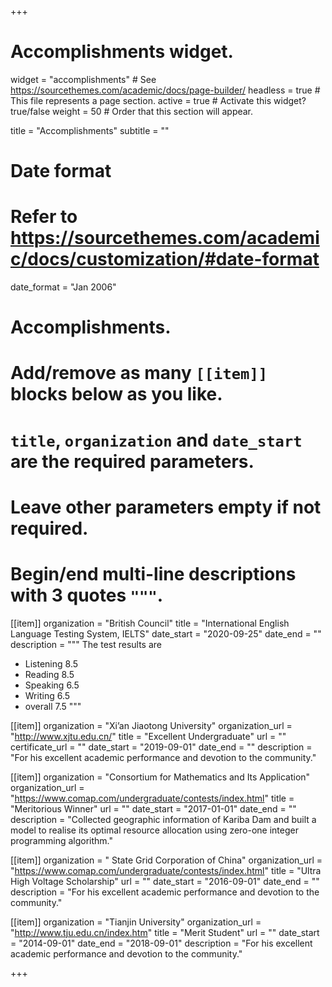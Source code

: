 +++
# Accomplishments widget.
widget = "accomplishments"  # See https://sourcethemes.com/academic/docs/page-builder/
headless = true  # This file represents a page section.
active = true  # Activate this widget? true/false
weight = 50  # Order that this section will appear.

title = "Accomplish&shy;ments"
subtitle = ""

# Date format
#   Refer to https://sourcethemes.com/academic/docs/customization/#date-format
date_format = "Jan 2006"

# Accomplishments.
#   Add/remove as many `[[item]]` blocks below as you like.
#   `title`, `organization` and `date_start` are the required parameters.
#   Leave other parameters empty if not required.
#   Begin/end multi-line descriptions with 3 quotes `"""`.

[[item]]
  organization = "British Council"
  title = "International English Language Testing System, IELTS"
  date_start = "2020-09-25"
  date_end = ""
  description = """
  The test results are
  * Listening 8.5
  * Reading 8.5
  * Speaking 6.5
  * Writing 6.5  
  * overall 7.5
  """

[[item]]
  organization = "Xi’an Jiaotong University"
  organization_url = "http://www.xjtu.edu.cn/"
  title = "Excellent Undergraduate"
  url = ""
  certificate_url = ""
  date_start = "2019-09-01"
  date_end = ""
  description = "For his excellent academic performance and devotion to the community."
  
[[item]]
  organization = "Consortium for Mathematics and Its Application"
  organization_url = "https://www.comap.com/undergraduate/contests/index.html"
  title = "Meritorious Winner"
  url = ""
  date_start = "2017-01-01"
  date_end = ""
  description = "Collected geographic information of Kariba Dam and built a model to realise its optimal resource allocation
using zero-one integer programming algorithm."
  
 [[item]]
  organization = " State Grid Corporation of China"
  organization_url = "https://www.comap.com/undergraduate/contests/index.html"
  title = "Ultra High Voltage Scholarship"
  url = ""
  date_start = "2016-09-01"
  date_end = ""
  description = "For his excellent academic performance and devotion to the community."
  
 [[item]]
  organization = "Tianjin University"
  organization_url = "http://www.tju.edu.cn/index.htm"
  title = "Merit Student"
  url = ""
  date_start = "2014-09-01"
  date_end = "2018-09-01"
  description = "For his excellent academic performance and devotion to the community."

+++

